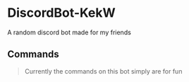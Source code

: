 # DiscordBot-KekW
A random discord bot made for my friends

## Commands
> Currently the commands on this bot simply are for fun

